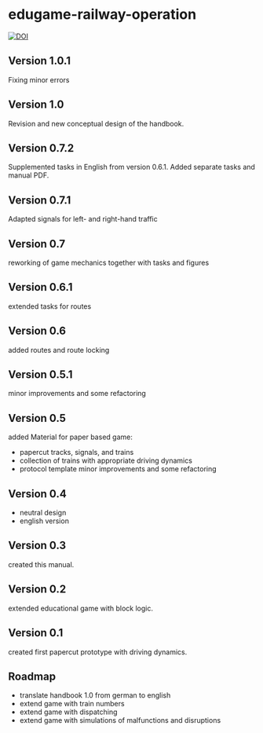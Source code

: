 edugame-railway-operation
======
[![DOI](https://zenodo.org/badge/246667488.svg)](https://zenodo.org/badge/latestdoi/246667488)

Version 1.0.1
------
Fixing minor errors


Version 1.0
------
Revision and new conceptual design of the handbook.


Version 0.7.2
------
Supplemented tasks in English from version 0.6.1.
Added separate tasks and manual PDF.


Version 0.7.1
------
Adapted signals for left- and right-hand traffic


Version 0.7
------
reworking of game mechanics together with tasks and figures


Version 0.6.1
------
extended tasks for routes


Version 0.6
------
added routes and route locking


Version 0.5.1
------
minor improvements and some refactoring


Version 0.5
------
added Material for paper based game:
* papercut tracks, signals, and trains
* collection of trains with appropriate driving dynamics
* protocol template
minor improvements and some refactoring

Version 0.4
------
* neutral design
* english version

Version 0.3
------
  
created this manual.

Version 0.2
------

extended educational game with block logic.

Version 0.1
------

created first papercut prototype with driving dynamics.

Roadmap
------

* translate handbook 1.0 from german to english
* extend game with train numbers
* extend game with dispatching
* extend game with simulations of malfunctions and disruptions